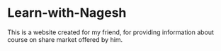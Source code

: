 # Learn-with-Nagesh
This is a website created for my friend, for providing information about course on share market offered by him.
